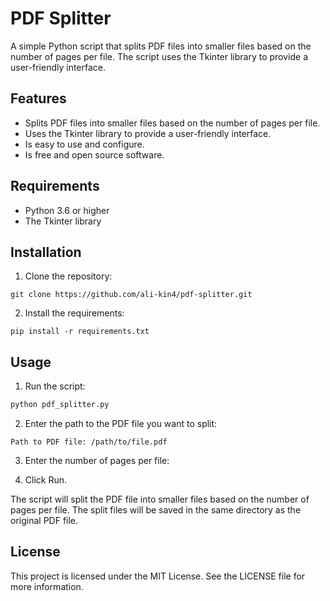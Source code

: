 # PDF Splitter

A simple Python script that splits PDF files into smaller files based on the number of pages per file. The script uses the Tkinter library to provide a user-friendly interface.

## Features

* Splits PDF files into smaller files based on the number of pages per file.
* Uses the Tkinter library to provide a user-friendly interface.
* Is easy to use and configure.
* Is free and open source software.

## Requirements

* Python 3.6 or higher
* The Tkinter library

## Installation

1. Clone the repository:
```
git clone https://github.com/ali-kin4/pdf-splitter.git
```

2. Install the requirements:
```terminal
pip install -r requirements.txt
```


## Usage

1. Run the script:
```python
python pdf_splitter.py
```

2. Enter the path to the PDF file you want to split:
```
Path to PDF file: /path/to/file.pdf
```


3. Enter the number of pages per file:

4. Click Run.

The script will split the PDF file into smaller files based on the number of pages per file. The split files will be saved in the same directory as the original PDF file.

## License
This project is licensed under the MIT License. See the LICENSE file for more information.
